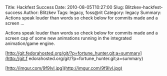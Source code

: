 Title: Hackfest Success
Date: 2010-08-05T10:27:00
Slug: Blitzkev-hackfest-success
Author: Blitzkev
Tags: legacy, foss@rit
Category: legacy
Summary: Actions speak louder than words so check below for commits made and a screen ... 

Actions speak louder than words so check below for commits made and a screen
cap of some new animations running in the integrated animation/game engine.

[http://git.fedorahosted.org/git/?p=fortune_hunter.git;a=summary](http://git.f
edorahosted.org/git/?p=fortune_hunter.git;a=summary)

[http://imgur.com/9f9Ivl.jpg](http://imgur.com/9f9Ivl.jpg)

